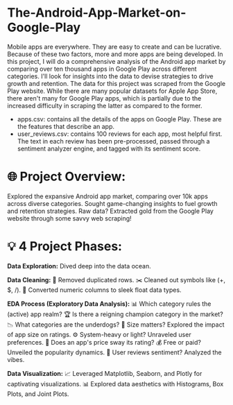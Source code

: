 # The-Android-App-Market-on-Google-Play
Mobile apps are everywhere. They are easy to create and can be lucrative. Because of these two factors, more and more apps are being developed. In this project, I will do a comprehensive analysis of the Android app market by comparing over ten thousand apps in Google Play across different categories. I'll look for insights into the data to devise strategies to drive growth and retention. The data for this project was scraped from the Google Play website. While there are many popular datasets for Apple App Store, there aren't many for Google Play apps, which is partially due to the increased difficulty in scraping the latter as compared to the former.
- apps.csv: contains all the details of the apps on Google Play. These are the features that describe an app.
- user_reviews.csv: contains 100 reviews for each app, most helpful first. The text in each review has been pre-processed, passed through a sentiment analyzer engine, and tagged with its sentiment score.
# 🌐 Project Overview:
Explored the expansive Android app market, comparing over 10k apps across diverse categories.
Sought game-changing insights to fuel growth and retention strategies.
Raw data? Extracted gold from the Google Play website through some savvy web scraping!
# 💡 4 Project Phases:
**Data Exploration:**
Dived deep into the data ocean.

**Data Cleaning:**
🧹 Removed duplicated rows.
✂️ Cleaned out symbols like (+, $, /).
🔢 Converted numeric columns to sleek float data types.

**EDA Process (Exploratory Data Analysis):**
📊 Which category rules the (active) app realm?
🏆 Is there a reigning champion category in the market?
📉 What categories are the underdogs?
📏 Size matters? Explored the impact of app size on ratings.
⚙️ System-heavy or light? Unraveled user preferences.
💸 Does an app's price sway its rating?
💰 Free or paid? Unveiled the popularity dynamics.
📣 User reviews sentiment? Analyzed the vibes.

**Data Visualization:**
📈 Leveraged Matplotlib, Seaborn, and Plotly for captivating visualizations.
📊 Explored data aesthetics with Histograms, Box Plots, and Joint Plots.
